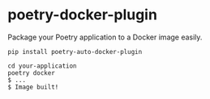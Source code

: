 # poetry-docker-plugin
Package your Poetry application to a Docker image easily.

```
pip install poetry-auto-docker-plugin

cd your-application
poetry docker 
$ ...
$ Image built!

 
```